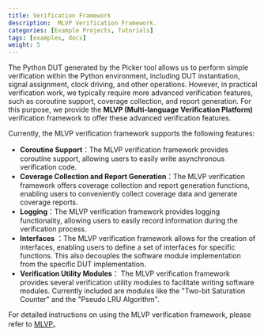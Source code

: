 ```yaml
---
title: Verification Framework
description:  MLVP Verification Framework.
categories: [Example Projects, Tutorials]
tags: [examples, docs]
weight: 5
---
```


The Python DUT generated by the Picker tool allows us to perform simple verification within the Python environment, including DUT instantiation, signal assignment, clock driving, and other operations. However, in practical verification work, we typically require more advanced verification features, such as coroutine support, coverage collection, and report generation. For this purpose, we provide the **MLVP (Multi-language Verification Platform)** verification framework to offer these advanced verification features.

Currently, the MLVP verification framework supports the following features:

- **Coroutine Support**：The MLVP verification framework provides coroutine support, allowing users to easily write asynchronous verification code.
- **Coverage Collection and Report Generation**：The MLVP verification framework offers coverage collection and report generation functions, enabling users to conveniently collect coverage data and generate coverage reports.
- **Logging**：The MLVP verification framework provides logging functionality, allowing users to easily record information during the verification process.
- **Interfaces** ：The MLVP verification framework allows for the creation of interfaces, enabling users to define a set of interfaces for specific functions. This also decouples the software module implementation from the specific DUT implementation.
- **Verification Utility Modules**： The MLVP verification framework provides several verification utility modules to facilitate writing software modules. Currently included are modules like the "Two-bit Saturation Counter" and the "Pseudo LRU Algorithm".

For detailed instructions on using the MLVP verification framework, please refer to [MLVP](https://github.com/XS-MLVP/mlvp)。
